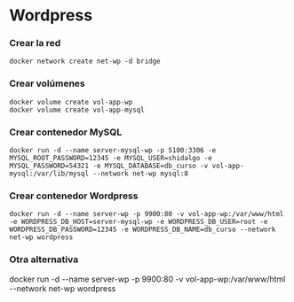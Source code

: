 # Wordpress

### Crear la red

```
docker network create net-wp -d bridge
```

### Crear volúmenes

```
docker volume create vol-app-wp
docker volume create vol-app-mysql
```

### Crear contenedor MySQL

```
docker run -d --name server-mysql-wp -p 5100:3306 -e MYSQL_ROOT_PASSWORD=12345 -e MYSQL_USER=shidalgo -e MYSQL_PASSWORD=54321 -e MYSQL_DATABASE=db_curso -v vol-app-mysql:/var/lib/mysql --network net-wp mysql:8
```

### Crear contenedor Wordpress

```
docker run -d --name server-wp -p 9900:80 -v vol-app-wp:/var/www/html -e WORDPRESS_DB_HOST=server-mysql-wp -e WORDPRESS_DB_USER=root -e WORDPRESS_DB_PASSWORD=12345 -e WORDPRESS_DB_NAME=db_curso --network net-wp wordpress
```

### Otra alternativa

docker run -d --name server-wp -p 9900:80 -v vol-app-wp:/var/www/html --network net-wp wordpress
